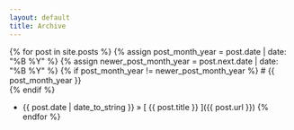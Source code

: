 ```yaml
---
layout: default
title: Archive
---
```


{% for post in site.posts %}
  {% assign post_month_year = post.date | date: "%B %Y" %}
  {% assign newer_post_month_year = post.next.date | date: "%B %Y" %}
  {% if post_month_year != newer_post_month_year %}
    # {{ post_month_year }}      
  {% endif %}
  
  * {{ post.date | date_to_string }} &raquo; [ {{ post.title }} ]({{ post.url }})
{% endfor %}
